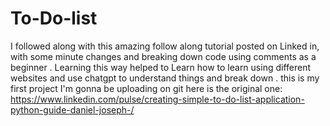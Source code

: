 # To-Do-list
I followed along with this amazing follow along tutorial posted on Linked in, with some minute changes and breaking down code using comments as a beginner .  Learning this way helped to Learn how to learn using different websites and use chatgpt to understand things and break down . this is my first project I'm gonna be uploading on git 
here is the original one: https://www.linkedin.com/pulse/creating-simple-to-do-list-application-python-guide-daniel-joseph-/
